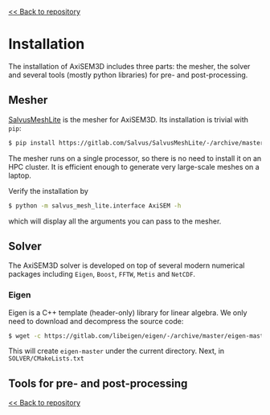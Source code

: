 [<< Back to repository](https://github.com/kuangdai/AxiSEM-3D)


# Installation

The installation of AxiSEM3D includes three parts: the mesher, the solver and several tools (mostly python libraries) for pre- and post-processing. 


## Mesher

[SalvusMeshLite](https://gitlab.com/Salvus/SalvusMeshLite) is the mesher for AxiSEM3D. Its installation is trivial with `pip`: 

```bash
$ pip install https://gitlab.com/Salvus/SalvusMeshLite/-/archive/master/SalvusMeshLite-master.zip
```

The mesher runs on a single processor, so there is no need to install it on an HPC cluster. It is efficient enough to generate very large-scale meshes on a laptop.

Verify the installation by

```bash
$ python -m salvus_mesh_lite.interface AxiSEM -h
```

which will display all the arguments you can pass to the mesher. 


## Solver

The AxiSEM3D solver is developed on top of several modern numerical packages including `Eigen`, `Boost`,  `FFTW`, `Metis` and `NetCDF`. 

### Eigen
Eigen is a C++ template (header-only) library for linear algebra. We only need to download and decompress the source code:

```bash
$ wget -c https://gitlab.com/libeigen/eigen/-/archive/master/eigen-master.tar.gz -O - | tar -xz
``` 

This will create `eigen-master` under the current directory. Next, in `SOLVER/CMakeLists.txt` 



## Tools for pre- and post-processing




[<< Back to repository](https://github.com/kuangdai/AxiSEM-3D)
<!--stackedit_data:
eyJoaXN0b3J5IjpbMTk0ODQ5OTY4OCwtMzMyNzk0ODY3LC0xNz
M3NTg1MTk1LC01Mjg5MzU5NjEsMTEwNzA2ODY2MCwtMjEwMDQ3
MTY0NywtMjE2MzIxMjM4LDIyMzAwMjc4NV19
-->